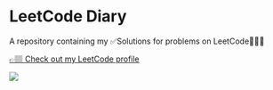 # LeetCode Diary

A repository containing my ✅Solutions for problems on LeetCode🧑🏾‍💻

[👉🏽 Check out my LeetCode profile](https://leetcode.com/kevzpeter)

![](https://leetcard.jacoblin.cool/kevzpeter?ext=contest&theme=unicorn)
